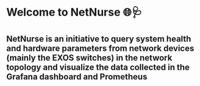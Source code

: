 # Welcome to NetNurse 🌐🩺
## NetNurse is an initiative to query system health and hardware parameters from network devices (mainly the EXOS switches) in the network topology and visualize the data collected in the Grafana dashboard and Prometheus
